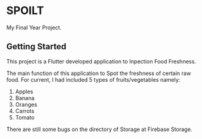 # SPOILT

My Final Year Project.

## Getting Started

This project is a Flutter developed application to Inpection Food Freshness.

The main function of this application to Spot the freshness of certain raw food. 
For current, I had included 5 types of fruits/vegetables namely:
1. Apples
2. Banana
3. Oranges
4. Carrots
5. Tomato


There are still some bugs on the directory of Storage at Firebase Storage.
